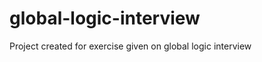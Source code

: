 global-logic-interview
======================

Project created for exercise given on global logic interview
